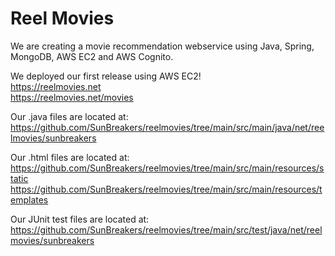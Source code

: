 # Reel Movies  
  
We are creating a movie recommendation webservice using Java, Spring, MongoDB, AWS EC2 and AWS Cognito.  
  
We deployed our first release using AWS EC2!  
https://reelmovies.net  
https://reelmovies.net/movies  
  
Our .java files are located at:  
https://github.com/SunBreakers/reelmovies/tree/main/src/main/java/net/reelmovies/sunbreakers  
  
Our .html files are located at:  
https://github.com/SunBreakers/reelmovies/tree/main/src/main/resources/static  
https://github.com/SunBreakers/reelmovies/tree/main/src/main/resources/templates  
  
Our JUnit test files are located at:  
https://github.com/SunBreakers/reelmovies/tree/main/src/test/java/net/reelmovies/sunbreakers  